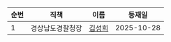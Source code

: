 | 순번 | 직책 | 이름 | 등재일 |
|------|------|------|------|
| 1 | 경상남도경찰청장 | [김성희](https://ko.wikipedia.org/wiki/%EA%B9%80%EC%84%B1%ED%9D%AC_(%EA%B2%BD%EC%B0%B0%EA%B3%B5%EB%AC%B4%EC%9B%90)) | 2025-10-28 |


